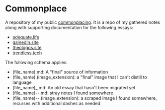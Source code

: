 # Commonplace

A repository of my public [commonplacing](https://en.wikipedia.org/wiki/Commonplace_book). It is a repo of my gathered notes along with supporting documentation for the following essays:

- [adequate.life](https://adequate.life/)
- [gainedin.site](https://gainedin.site/)
- [theologos.site](https://theologos.site/)
- [trendless.tech](https://trendless.tech/)

The following schema applies:

- (file_name).md: A "final" source of information
- (file_name).(image_extension): a "final" image that I can't distill to language
- (file_name)_.md: An old essay that hasn't been migrated yet
- (file_name)--.md: stray notes I found somewhere
- (file_name)--.(image_extension): a scraped image I found somewhere, recurses with additional dashes as needed
